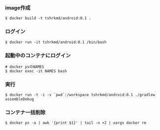 
### image作成

```
$ docker build -t tshrkmd/android:0.1 .
```

### ログイン

```
$ docker run -it tshrkmd/android:0.1 /bin/bash
```

### 起動中のコンテナにログイン

```
# docker psのNAMES
$ docker exec -it NAMES bash
```

### 実行

```
$ docker run -t -i -v `pwd`:/workspace tshrkmd/android:0.1 ./gradlew assembleDebug
```


### コンテナ一括削除

```
$ docker ps -a | awk '{print $1}' | tail -n +2 | xargs docker rm
```

